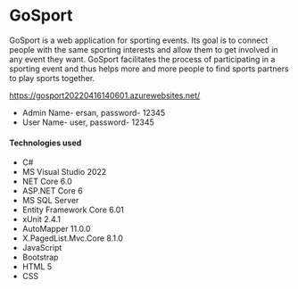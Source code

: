 # GoSport
GoSport is a web application for sporting events. Its goal is to connect people with the same sporting interests and allow them to get involved in any event they want.  GoSport facilitates the process of participating in a sporting event and thus helps more and more people to find sports partners to play sports together.

https://gosport20220416140601.azurewebsites.net/
- Admin Name- ersan, password- 12345
- User Name- user, password- 12345

#### Technologies used
- C#
- MS Visual Studio 2022
- NET Core 6.0
- ASP.NET Core 6
- MS SQL Server
- Entity Framework Core 6.01
- xUnit 2.4.1
- AutoMapper 11.0.0
- X.PagedList.Mvc.Core 8.1.0
- JavaScript
- Bootstrap
- HTML 5
- CSS

